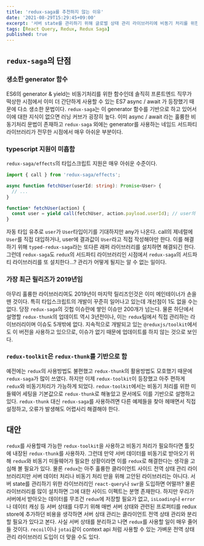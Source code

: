 ```yaml
---
title: 'redux-saga를 추천하지 않는 이유'
date: '2021-08-29T15:29:45+09:00'
excerpt: '서버 state를 관리하기 위해 글로벌 상태 관리 라이브러리에 비동기 처리를 위한 라이브러리를 붙일 필요는 없다.'
tags: [React Query, Redux, Redux Saga]
published: true
---
```


## `redux-saga`의 단점

### 생소한 generator 함수

ES6의 generator & yield는 비동기처리를 위한 함수인데 솔직히 프론트엔드 직무가 떡상한 시점에서 이미 더 간단하게 사용할 수 있는 ES7 async / await 가 등장했기 때문에 다소 생소한 문법이다. `redux-saga`는 이 generator 함수를 기반으로 하고 있어서 이에 대한 지식이 없으면 러닝 커브가 굉장히 높다. 이미 async / await 라는 훌륭한 비동기처리 문법이 존재하고 `redux-saga` 외에는 generator를 사용하는 네임드 서드파티 라이브러리가 전무한 시점에서 매우 아쉬운 부분이다.

### typescript 지원이 미흡함

`redux-saga/effects`의 타입스크립트 지원은 매우 아쉬운 수준이다.

```ts
import { call } from 'redux-saga/effects';

async function fetchUser(userId: string): Promise<User> {
  // ...
}

function* fetchUser(action) {
  const user = yield call(fetchUser, action.payload.userId); // user의 타입이 any
}
```

자동 타입 유추로 `user`가 `User`타입이기를 기대하지만 any가 나온다. call의 제네럴에 `User`를 직접 대입하거나, user에 결과값이 `User`라고 직접 작성해야만 한다.
이를 해결하기 위해 `typed-redux-saga`라는 또다른 래퍼 라이브러리를 설치하면 해결되긴 한다. 그런데 `redux-saga`도 `redux`의 서드파티 라이브러리인 시점에서 `redux-saga`의 서드파티 라이브러리를 또 설치한다...? 관리가 어떻게 될지는 알 수 없는 일이다.

### 가장 최근 릴리즈가 2019년임

아무리 훌륭한 라이브러리여도 2019년이 마지막 릴리즈인것은 이미 메인테이너가 손을 뗀 것이다. 특히 타입스크립트의 개발이 꾸준히 일어나고 있는데 개선점이 1도 없을 수는 없다. 당장 `redux-saga`의 깃헙 이슈란에 쌓인 이슈만 200개가 넘는다.
물론 하단에서 설명할 `redux-thunk`의 업데이트 역시 3년전이나, 이는 `redux`팀에서 직접 관리하는 라이브러리이며 이슈도 5개밖에 없다. 지속적으로 개발되고 있는 `@reduxjs/toolkit`에서도 이 버전을 사용하고 있으므로, 이슈가 없기 때문에 업데이트를 하지 않는 것으로 보인다.

### `redux-toolkit`은 `redux-thunk`를 기반으로 함

예전에는 `redux`의 사용방법도 불편했고 `redux-thunk`의 활용방법도 모호했기 때문에 `redux-saga`가 많이 쓰였다. 하지만 이제 `redux-toolkit`이 등장했고 아주 편하게 `redux`와 비동기처리가 가능하게 되었다. `redux-toolkit`에서는 비동기 처리를 위한 미들웨어 세팅을 기본값으로 `redux-thunk`로 해놓았고 문서에도 이를 기반으로 설명하고 있다. `redux-thunk` 대신 `redux-saga`를 사용하려면 다른 예제들을 찾아 헤매면서 직접 설정하고, 오류가 발생해도 어렵사리 해결해야 한다.

## 대안

`redux`를 사용할때 가능한 `redux-toolkit`을 사용하고 비동기 처리가 필요하다면 툴킷에 내장된 `redux-thunk`를 사용하자.
그런데 만약 서버 데이터를 비동기로 받아오기 위해 `redux`와 비동기 미들웨어가 필요한 상황이라면 이를 `redux`로 해결한다는 생각을 고심해 볼 필요가 있다. 물론 `redux`는 아주 훌륭한 클라이언트 사이드 전역 상태 관리 라이브러리지만 서버 데이터 처리나 비동기 처리 만을 위해 고안된 라이브러리는 아니다.
서버 state를 관리하기 위한 라이브러리인 `react-query`나 `swr`을 도입하면 어떨까? 물론 라이브러리를 많이 설치하면 그에 대한 사이드 이펙트는 분명 존재한다. 하지만 우리가 서버에서 받아오는 데이터를 무조건 `redux`에 저장할 필요가 없고, `isLoading`나 `error`나 데이터 캐싱 등 서버 상태를 다루기 위해 매번 서버 상태와 관련된 프로퍼티를 redux store에 추가하던 비용을 생각하면 서버 상태 관리는 클라이언트 전역 상태 관리와 분리할 필요가 있다고 본다.
사실 서버 상태를 분리하고 나면 `redux`를 사용할 일이 매우 줄어들 것이다. `recoil`이나 `jotai`같이 context api 처럼 사용할 수 있는 가벼운 전역 상태 관리 라이브러리 도입이 더 맞을 수도 있다.
